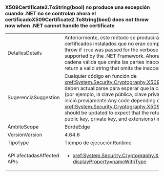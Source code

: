 ### <a name="x509certificate2tostringbool-does-not-throw-now-when-net-cannot-handle-the-certificate"></a><span data-ttu-id="a6a81-101">X509Certificate2.ToString(bool) no produce una excepción cuando .NET no se controlan ahora el certificado</span><span class="sxs-lookup"><span data-stu-id="a6a81-101">X509Certificate2.ToString(bool) does not throw now when .NET cannot handle the certificate</span></span>

|   |   |
|---|---|
|<span data-ttu-id="a6a81-102">Detalles</span><span class="sxs-lookup"><span data-stu-id="a6a81-102">Details</span></span>|<span data-ttu-id="a6a81-103">Anteriormente, este método se producirá si <code>true</code> se pasó para el parámetro verbose y no hay certificados instalados que no eran compatibles con .NET Framework.</span><span class="sxs-lookup"><span data-stu-id="a6a81-103">Previously, this method would throw if <code>true</code> was passed for the verbose parameter and there were certificates installed that weren't supported by the .NET Framework.</span></span> <span data-ttu-id="a6a81-104">Ahora, el método se realizará correctamente y devuelven una cadena válida que omita las partes inaccesibles del certificado.</span><span class="sxs-lookup"><span data-stu-id="a6a81-104">Now, the method will succeed and return a valid string that omits the inaccessible portions of the certificate.</span></span>|
|<span data-ttu-id="a6a81-105">Sugerencia</span><span class="sxs-lookup"><span data-stu-id="a6a81-105">Suggestion</span></span>|<span data-ttu-id="a6a81-106">Cualquier código en función de <xref:System.Security.Cryptography.X509Certificates.X509Certificate2.ToString(System.Boolean)> deben actualizarse para esperar que la cadena devuelta puede excluir algunos datos de certificado (por ejemplo, la clave pública, clave privada y extensiones) en algunos casos donde la API habría inició previamente.</span><span class="sxs-lookup"><span data-stu-id="a6a81-106">Any code depending on <xref:System.Security.Cryptography.X509Certificates.X509Certificate2.ToString(System.Boolean)> should be updated to expect that the returned string may exclude some certificate data (such as public key, private key, and extensions) in some cases in which the API would have previously thrown.</span></span>|
|<span data-ttu-id="a6a81-107">Ámbito</span><span class="sxs-lookup"><span data-stu-id="a6a81-107">Scope</span></span>|<span data-ttu-id="a6a81-108">Borde</span><span class="sxs-lookup"><span data-stu-id="a6a81-108">Edge</span></span>|
|<span data-ttu-id="a6a81-109">Versión</span><span class="sxs-lookup"><span data-stu-id="a6a81-109">Version</span></span>|<span data-ttu-id="a6a81-110">4.6</span><span class="sxs-lookup"><span data-stu-id="a6a81-110">4.6</span></span>|
|<span data-ttu-id="a6a81-111">Tipo</span><span class="sxs-lookup"><span data-stu-id="a6a81-111">Type</span></span>|<span data-ttu-id="a6a81-112">Tiempo de ejecución</span><span class="sxs-lookup"><span data-stu-id="a6a81-112">Runtime</span></span>|
|<span data-ttu-id="a6a81-113">API afectadas</span><span class="sxs-lookup"><span data-stu-id="a6a81-113">Affected APIs</span></span>|<ul><li><xref:System.Security.Cryptography.X509Certificates.X509Certificate2.ToString(System.Boolean)?displayProperty=nameWithType></li></ul>|

